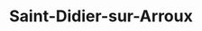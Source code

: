 ---
title: Saint-Didier-sur-Arroux
url: /saint-didier-sur-arroux/
latitude: 46.833
longitude: 4.117
---